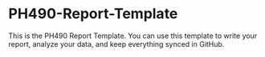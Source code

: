 # PH490-Report-Template

This is the PH490 Report Template. You can use this template to write your report, analyze your data, and keep everything synced in GitHub.


